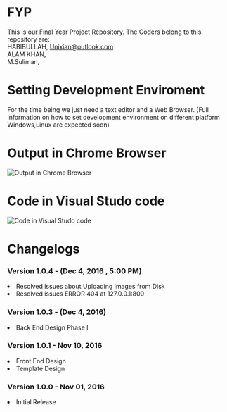 # FYP
This is our Final Year Project Repository.
The Coders belong to this repository are: <br/>
HABIBULLAH, Unixian@outlook.com  <br/>
ALAM KHAN,   <br/> 
M.Suliman,  <br/>
# Setting Development Enviroment
 For the time being we just need a text editor and a Web Browser.
 (Full information on how to set development environment on different platform Windows,Linux are expected soon)
# Output in Chrome Browser
![Output in Chrome Browser](http://funkyimg.com/i/2ktCG.png "Output in Chrome Browser")

# Code in Visual Studo code
![Code in Visual Studo code](http://funkyimg.com/i/2ktCU.png "Code in Visual Studo code")



# Changelogs
<h3> Version 1.0.4 -  (Dec 4, 2016 , 5:00 PM) </h3>
  <ui>
        <li> Resolved issues about Uploading images from Disk </li>
        <li> Resolved issues  ERROR 404 at  127.0.0.1:800 </li>
  </ui>

<h3> Version 1.0.3 -  (Dec 4, 2016) </h3>
  <ui>
        <li> Back End Design Phase I </li>
  </ui>

<h3> Version 1.0.1 - Nov 10, 2016 </h3>
  <ui>
        <li> Front End Design </li>
        <li> Template Design </li>    
  </ui>

<h3> Version 1.0.0 - Nov 01, 2016 </h3>
  <ui>
        <li> Initial Release </li>    
  </ui> 




